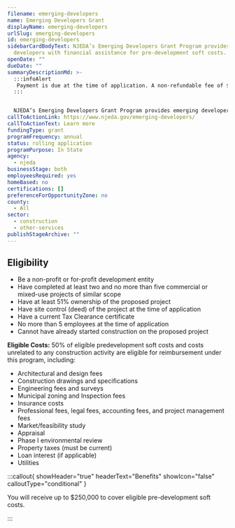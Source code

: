 ```yaml
---
filename: emerging-developers
name: Emerging Developers Grant
displayName: emerging-developers
urlSlug: emerging-developers
id: emerging-developers
sidebarCardBodyText: NJEDA’s Emerging Developers Grant Program provides emerging
  developers with financial assistance for pre-development soft costs.
openDate: ""
dueDate: ""
summaryDescriptionMd: >-
  :::infoAlert 
   Payment is due at the time of application. A non-refundable fee of $1,000 is required per application.
  :::


  NJEDA’s Emerging Developers Grant Program provides emerging developers with financial assistance for pre-development soft costs. NJEDA recognizes the significance of fostering an inclusive and equitable economy, and this program aims to help developers enhance networks, access capital, and expand existing portfolios.
callToActionLink: https://www.njeda.gov/emerging-developers/
callToActionText: Learn more
fundingType: grant
programFrequency: annual
status: rolling application
programPurpose: In State
agency:
  - njeda
businessStage: both
employeesRequired: yes
homeBased: no
certifications: []
preferenceForOpportunityZone: no
county:
  - All
sector:
  - construction
  - other-services
publishStageArchive: ""
---
```

## Eligibility

* Be a non-profit or for-profit development entity
* Have completed at least two and no more than five commercial or mixed-use projects of similar scope
* Have at least 51% ownership of the proposed project
* Have site control (deed) of the project at the time of application
* Have a current Tax Clearance certificate
* No more than 5 employees at the time of application
* Cannot have already started construction on the proposed project

**Eligible Costs:** 50% of eligible predevelopment soft costs and costs unrelated to any construction activity are eligible for reimbursement under this program, including:

* Architectural and design fees
* Construction drawings and specifications
* Engineering fees and surveys
* Municipal zoning and Inspection fees
* Insurance costs
* Professional fees, legal fees, accounting fees, and project management fees
* Market/feasibility study
* Appraisal
* Phase I environmental review
* Property taxes (must be current)
* Loan interest (if applicable)
* Utilities

:::callout{ showHeader="true" headerText="Benefits" showIcon="false" calloutType="conditional" }

You will receive up to $250,000 to cover eligible pre-development soft costs.

:::